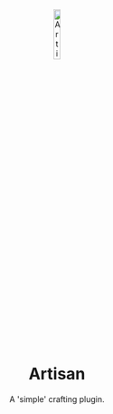 <!-- Repository Header Begin -->
<div align="center">
<img src="https://love.puni.sh/resources/artisan.svg" alt="Artisan IconUrl" width="15%">

# Artisan

A 'simple' crafting plugin.

</div>

<!-- Repository Header End -->
